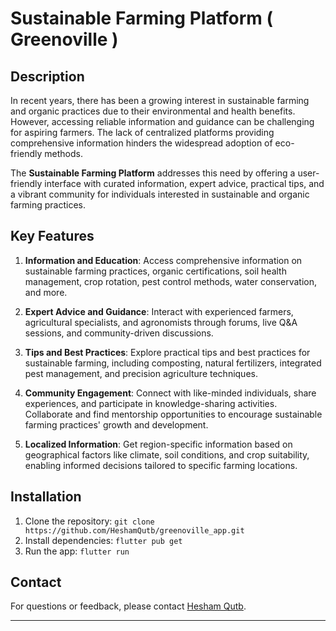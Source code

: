 # Sustainable Farming Platform ( Greenoville )

## Description

In recent years, there has been a growing interest in sustainable farming and organic practices due to their environmental and health benefits. However, accessing reliable information and guidance can be challenging for aspiring farmers. The lack of centralized platforms providing comprehensive information hinders the widespread adoption of eco-friendly methods.

The **Sustainable Farming Platform** addresses this need by offering a user-friendly interface with curated information, expert advice, practical tips, and a vibrant community for individuals interested in sustainable and organic farming practices.

## Key Features

1. **Information and Education**: Access comprehensive information on sustainable farming practices, organic certifications, soil health management, crop rotation, pest control methods, water conservation, and more.

2. **Expert Advice and Guidance**: Interact with experienced farmers, agricultural specialists, and agronomists through forums, live Q&A sessions, and community-driven discussions.

3. **Tips and Best Practices**: Explore practical tips and best practices for sustainable farming, including composting, natural fertilizers, integrated pest management, and precision agriculture techniques.

4. **Community Engagement**: Connect with like-minded individuals, share experiences, and participate in knowledge-sharing activities. Collaborate and find mentorship opportunities to encourage sustainable farming practices' growth and development.

5. **Localized Information**: Get region-specific information based on geographical factors like climate, soil conditions, and crop suitability, enabling informed decisions tailored to specific farming locations.

## Installation

1. Clone the repository: `git clone https://github.com/HeshamQutb/greenoville_app.git`
2. Install dependencies: `flutter pub get`
3. Run the app: `flutter run`

## Contact

For questions or feedback, please contact [Hesham Qutb](mailto:heshamsaker9@gmail.com).

---

